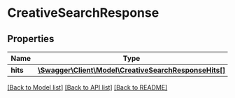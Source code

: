 # CreativeSearchResponse

## Properties
Name | Type | Description | Notes
------------ | ------------- | ------------- | -------------
**hits** | [**\Swagger\Client\Model\CreativeSearchResponseHits[]**](CreativeSearchResponseHits.md) |  | [optional] 

[[Back to Model list]](../README.md#documentation-for-models) [[Back to API list]](../README.md#documentation-for-api-endpoints) [[Back to README]](../README.md)


